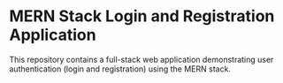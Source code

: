 <h1>MERN Stack Login and Registration Application</h1>

This repository contains a full-stack web application demonstrating user authentication (login and registration) using the MERN stack.
